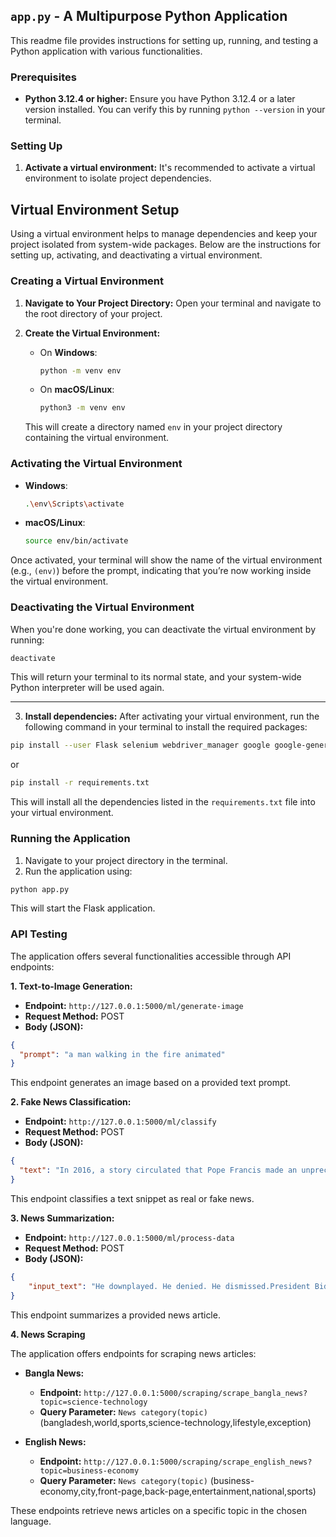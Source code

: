 ##  `app.py` - A Multipurpose Python Application

This readme file provides instructions for setting up, running, and testing a Python application with various functionalities.

### Prerequisites

* **Python 3.12.4 or higher:** Ensure you have Python 3.12.4 or a later version installed. You can verify this by running `python --version` in your terminal.

### Setting Up

1. **Activate a virtual environment:** It's recommended to activate a virtual environment to isolate project dependencies. 


## Virtual Environment Setup

Using a virtual environment helps to manage dependencies and keep your project isolated from system-wide packages. Below are the instructions for setting up, activating, and deactivating a virtual environment.

### Creating a Virtual Environment

1. **Navigate to Your Project Directory:**
   Open your terminal and navigate to the root directory of your project.

2. **Create the Virtual Environment:**

   - On **Windows**:
     ```bash
     python -m venv env
     ```
   - On **macOS/Linux**:
     ```bash
     python3 -m venv env
     ```

   This will create a directory named `env` in your project directory containing the virtual environment.

### Activating the Virtual Environment

- **Windows**:
  ```bash
  .\env\Scripts\activate
  ```
- **macOS/Linux**:
  ```bash
  source env/bin/activate
  ```

Once activated, your terminal will show the name of the virtual environment (e.g., `(env)`) before the prompt, indicating that you’re now working inside the virtual environment.



### Deactivating the Virtual Environment

When you're done working, you can deactivate the virtual environment by running:

```bash
deactivate
```

This will return your terminal to its normal state, and your system-wide Python interpreter will be used again.

--- 

3. **Install dependencies:** After activating your virtual environment, run the following command in your terminal to install the required packages:

```bash
pip install --user Flask selenium webdriver_manager google google-generativeai Pillow transformers tensorflow
```
or 

```bash
pip install -r requirements.txt
```

This will install all the dependencies listed in the `requirements.txt` file into your virtual environment.

### Running the Application

1. Navigate to your project directory in the terminal.
2. Run the application using:

```bash
python app.py
```

This will start the Flask application.

### API Testing

The application offers several functionalities accessible through API endpoints:

**1. Text-to-Image Generation:**

* **Endpoint:** `http://127.0.0.1:5000/ml/generate-image`
* **Request Method:** POST
* **Body (JSON):**

```json
{
  "prompt": "a man walking in the fire animated"
}
```

This endpoint generates an image based on a provided text prompt.

**2. Fake News Classification:**

* **Endpoint:** `http://127.0.0.1:5000/ml/classify`
* **Request Method:** POST
* **Body (JSON):**

```json
{
  "text": "In 2016, a story circulated that Pope Francis made an unprecedented and shocking endorsement of Donald Trump for president"
}
```

This endpoint classifies a text snippet as real or fake news.

**3. News Summarization:**

* **Endpoint:** `http://127.0.0.1:5000/ml/process-data`
* **Request Method:** POST
* **Body (JSON):**

```json
{
    "input_text": "He downplayed. He denied. He dismissed.President Biden’s first television interview since his poor debate performance last week was billed as a prime-time opportunity to reassure the American people that he still has what it takes to run for, win and hold the nation’s highest office.But Mr. Biden, with more than a hint of hoarseness in his voice, spent much of the 22 minutes resisting a range of questions that George Stephanopoulos of ABC News had posed — about his competence, about taking a cognitive test, about his standing in the polls.The president on Friday did not struggle to complete his thoughts the way he did at the debate. But at the same time he was not the smooth-talking senator of his youth, or even the same elder statesman whom the party entrusted four years ago to defeat former President Donald J. Trump.Instead, it was a high-stakes interview with an 81-year-old president whose own party is increasingly doubting him yet who sounded little like a man with any doubts about himself."
}
```

This endpoint summarizes a provided news article.

**4. News Scraping**

The application offers endpoints for scraping news articles:

* **Bangla News:**
    * **Endpoint:** `http://127.0.0.1:5000/scraping/scrape_bangla_news?topic=science-technology`
    * **Query Parameter:** `News category(topic)` (bangladesh,world,sports,science-technology,lifestyle,exception)
  
* **English News:**
    * **Endpoint:** `http://127.0.0.1:5000/scraping/scrape_english_news?topic=business-economy`
    * **Query Parameter:** `News category(topic)` (business-economy,city,front-page,back-page,entertainment,national,sports)

These endpoints retrieve news articles on a specific topic in the chosen language.
